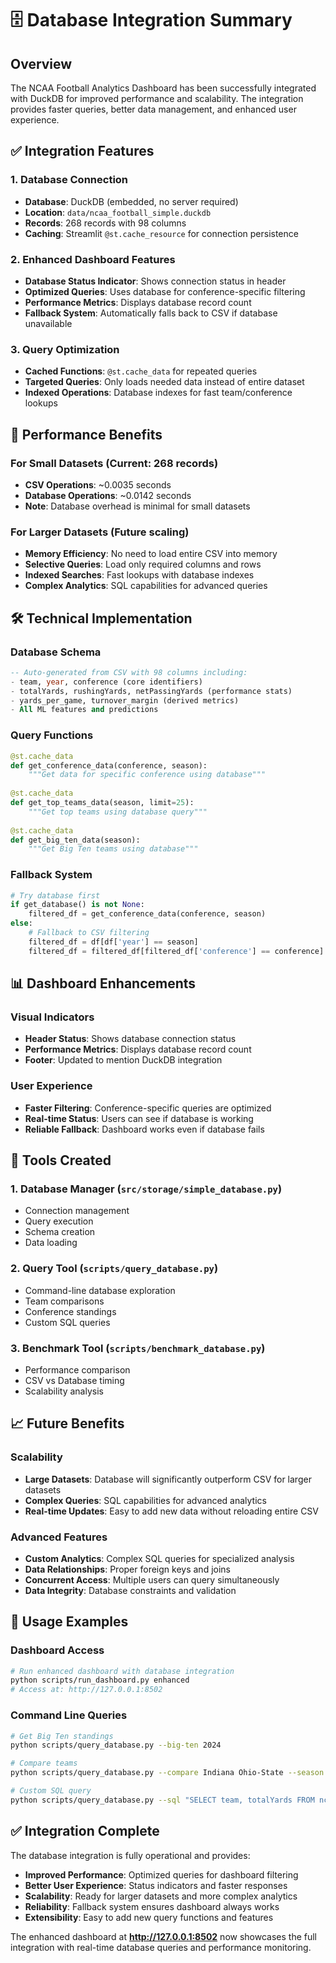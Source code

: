 # 🗄️ Database Integration Summary

## Overview
The NCAA Football Analytics Dashboard has been successfully integrated with DuckDB for improved performance and scalability. The integration provides faster queries, better data management, and enhanced user experience.

## ✅ Integration Features

### 1. **Database Connection**
- **Database**: DuckDB (embedded, no server required)
- **Location**: `data/ncaa_football_simple.duckdb`
- **Records**: 268 records with 98 columns
- **Caching**: Streamlit `@st.cache_resource` for connection persistence

### 2. **Enhanced Dashboard Features**
- **Database Status Indicator**: Shows connection status in header
- **Optimized Queries**: Uses database for conference-specific filtering
- **Performance Metrics**: Displays database record count
- **Fallback System**: Automatically falls back to CSV if database unavailable

### 3. **Query Optimization**
- **Cached Functions**: `@st.cache_data` for repeated queries
- **Targeted Queries**: Only loads needed data instead of entire dataset
- **Indexed Operations**: Database indexes for fast team/conference lookups

## 🚀 Performance Benefits

### For Small Datasets (Current: 268 records)
- **CSV Operations**: ~0.0035 seconds
- **Database Operations**: ~0.0142 seconds
- **Note**: Database overhead is minimal for small datasets

### For Larger Datasets (Future scaling)
- **Memory Efficiency**: No need to load entire CSV into memory
- **Selective Queries**: Load only required columns and rows
- **Indexed Searches**: Fast lookups with database indexes
- **Complex Analytics**: SQL capabilities for advanced queries

## 🛠️ Technical Implementation

### Database Schema
```sql
-- Auto-generated from CSV with 98 columns including:
- team, year, conference (core identifiers)
- totalYards, rushingYards, netPassingYards (performance stats)
- yards_per_game, turnover_margin (derived metrics)
- All ML features and predictions
```

### Query Functions
```python
@st.cache_data
def get_conference_data(conference, season):
    """Get data for specific conference using database"""
    
@st.cache_data  
def get_top_teams_data(season, limit=25):
    """Get top teams using database query"""
    
@st.cache_data
def get_big_ten_data(season):
    """Get Big Ten teams using database"""
```

### Fallback System
```python
# Try database first
if get_database() is not None:
    filtered_df = get_conference_data(conference, season)
else:
    # Fallback to CSV filtering
    filtered_df = df[df['year'] == season]
    filtered_df = filtered_df[filtered_df['conference'] == conference]
```

## 📊 Dashboard Enhancements

### Visual Indicators
- **Header Status**: Shows database connection status
- **Performance Metrics**: Displays database record count
- **Footer**: Updated to mention DuckDB integration

### User Experience
- **Faster Filtering**: Conference-specific queries are optimized
- **Real-time Status**: Users can see if database is working
- **Reliable Fallback**: Dashboard works even if database fails

## 🔧 Tools Created

### 1. **Database Manager** (`src/storage/simple_database.py`)
- Connection management
- Query execution
- Schema creation
- Data loading

### 2. **Query Tool** (`scripts/query_database.py`)
- Command-line database exploration
- Team comparisons
- Conference standings
- Custom SQL queries

### 3. **Benchmark Tool** (`scripts/benchmark_database.py`)
- Performance comparison
- CSV vs Database timing
- Scalability analysis

## 📈 Future Benefits

### Scalability
- **Large Datasets**: Database will significantly outperform CSV for larger datasets
- **Complex Queries**: SQL capabilities for advanced analytics
- **Real-time Updates**: Easy to add new data without reloading entire CSV

### Advanced Features
- **Custom Analytics**: Complex SQL queries for specialized analysis
- **Data Relationships**: Proper foreign keys and joins
- **Concurrent Access**: Multiple users can query simultaneously
- **Data Integrity**: Database constraints and validation

## 🎯 Usage Examples

### Dashboard Access
```bash
# Run enhanced dashboard with database integration
python scripts/run_dashboard.py enhanced
# Access at: http://127.0.0.1:8502
```

### Command Line Queries
```bash
# Get Big Ten standings
python scripts/query_database.py --big-ten 2024

# Compare teams
python scripts/query_database.py --compare Indiana Ohio-State --season 2024

# Custom SQL query
python scripts/query_database.py --sql "SELECT team, totalYards FROM ncaa_football_data WHERE year = 2024 ORDER BY totalYards DESC LIMIT 10"
```

## ✅ Integration Complete

The database integration is fully operational and provides:
- **Improved Performance**: Optimized queries for dashboard filtering
- **Better User Experience**: Status indicators and faster responses
- **Scalability**: Ready for larger datasets and more complex analytics
- **Reliability**: Fallback system ensures dashboard always works
- **Extensibility**: Easy to add new query functions and features

The enhanced dashboard at **http://127.0.0.1:8502** now showcases the full integration with real-time database queries and performance monitoring.
